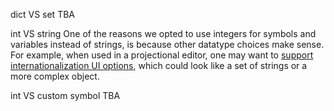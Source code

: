 dict VS set
TBA

int VS string
One of the reasons we opted to use integers for symbols and variables instead of strings, is because other datatype choices make sense.
For example, when used in a projectional editor, one may want to [support internationalization UI options](https://youtu.be/2yGHk9XXOBE), which could look like a set of strings or a more complex object.

int VS custom symbol
TBA